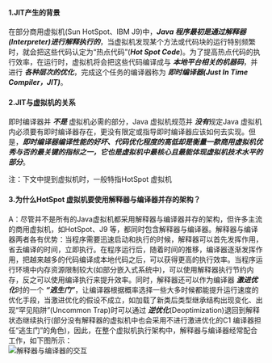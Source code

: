 #### 1.JIT产生的背景
在部分商用虚拟机(Sun HotSpot、IBM J9)中，***Java 程序最初是通过解释器(Interpreter)进行解释执行的***，当虚拟机发现某个方法或代码块的运行特别频繁时，就会把这些代码认定为“热点代码”(***Hot Spot Code***)。为了提高热点代码的执行效率，在运行时，虚拟机将会把这些代码编译成与 ***本地平台相关的机器码***，并进行 ***各种层次的优化***，完成这个任务的编译器称为 ***即时编译器(Just In Time Compiler，JIT)***。

#### 2.JIT与虚拟机的关系
即时编译器并 ***不是*** 虚拟机必需的部分，Java 虚拟机规范并 ***没有***规定Java 虚拟机内必须要有即时编译器存在，更没有限定或指导即时编译器应该如何去实现。但是，***即时编译器编译性能的好坏、代码优化程度的高低却是衡量一款商用虚拟机优秀与否的最关键的指标之一，它也是虚拟机中最核心且最能体现虚拟机技术水平的部分***。

注：下文中提到虚拟机时，一般特指HotSpot 虚拟机
#### 3.为什么HotSpot 虚拟机要使用解释器与编译器并存的架构？
A：尽管并不是所有的Java虚拟机都采用解释器与编译器并存的架构，但许多主流的商用虚拟机，如HotSpot、J9 等，都同时包含解释器与编译器。解释器与编译器两者各有优势：当程序需要迅速启动和执行的时候，解释器可以首先发挥作用，省去编译的时间，立即执行。在程序运行后，随着时间的推移，编译器逐渐发挥作用，把越来越多的代码编译成本地代码之后，可以获得更高的执行效率。当程序运行环境中内存资源限制较大(如部分嵌入式系统中)，可以使用解释器执行节约内存，反之可以使用编译执行来提升效率。同时，解释器还可以作为编译器 ***激进优化***时的一个 ***“逃生门”***，让编译器根据概率选择一些大多时候都能提升运行速度的优化手段，当激进优化的假设不成立，如加载了新类后类型继承结构出现变化、出现“罕见陷阱”(Uncommon Trap)时可以通过 ***逆优化***(Deoptimization)退回到解释状态继续执行(部分没有解释器的虚拟机中也会采用不进行激进优化的C1 编译器担任“逃生门”的角色)，因此，在整个虚拟机执行架构中，解释器与编译器经常配合工作，如下图所示：
</br>
![解释器与编译器的交互](https://github.com/Terence-Yan/javaStudy/Pictures/InterpreterAndCompiler.png)



